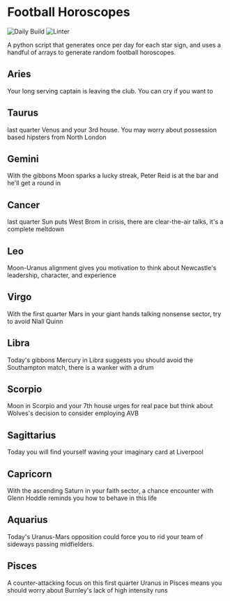 # Football Horoscopes

![Daily Build](https://github.com/MatBenfield/horofootball.thechels.uk/workflows/Daily%20Build/badge.svg) ![Linter](https://github.com/MatBenfield/horofootball.thechels.uk/workflows/Linter/badge.svg)

A python script that generates once per day for each star sign, and uses a handful of arrays to generate random football horoscopes.

<!-- horoscopes_item starts -->
<h2>Aries</h2><p>Your long serving captain is leaving the club. You can cry if you want to</p><h2>Taurus</h2><p>last quarter Venus and your 3rd house. You may worry about possession based hipsters from North London</p><h2>Gemini</h2><p>With the gibbons Moon sparks a lucky streak, Peter Reid is at the bar and he'll get a round in</p><h2>Cancer</h2><p>last quarter Sun puts West Brom in crisis, there are clear-the-air talks, it's a complete meltdown</p><h2>Leo</h2><p>Moon-Uranus alignment gives you motivation to think about Newcastle's leadership, character, and experience</p><h2>Virgo</h2><p>With the first quarter Mars in your giant hands talking nonsense sector, try to avoid Niall Quinn</p><h2>Libra</h2><p>Today's gibbons Mercury in Libra suggests you should avoid the Southampton match, there is a wanker with a drum</p><h2>Scorpio</h2><p>Moon in Scorpio and your 7th house urges for real pace but think about Wolves's decision to consider employing AVB</p><h2>Sagittarius</h2><p>Today you will find yourself waving your imaginary card at Liverpool</p><h2>Capricorn</h2><p>With the ascending Saturn in your faith sector, a chance encounter with Glenn Hoddle reminds you how to behave in this life</p><h2>Aquarius</h2><p>Today's Uranus-Mars opposition could force you to rid your team of sideways passing midfielders.</p><h2>Pisces</h2><p>A counter-attacking focus on this first quarter Uranus in Pisces means you should worry about Burnley's lack of high intensity runs</p>
<!-- horoscopes_item ends -->
